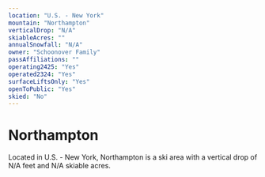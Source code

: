 ```yaml
---
location: "U.S. - New York"
mountain: "Northampton"
verticalDrop: "N/A"
skiableAcres: ""
annualSnowfall: "N/A"
owner: "Schoonover Family"
passAffiliations: ""
operating2425: "Yes"
operated2324: "Yes"
surfaceLiftsOnly: "Yes"
openToPublic: "Yes"
skied: "No"
---
```


# Northampton

Located in U.S. - New York, Northampton is a ski area with a vertical drop of N/A feet and N/A skiable acres.